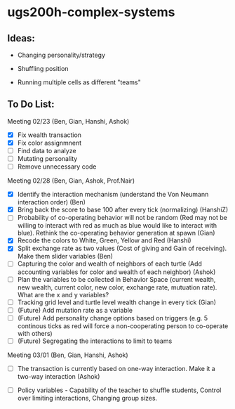 # ugs200h-complex-systems

## Ideas:

- Changing personality/strategy

- Shuffling position

- Running multiple cells as different "teams"

## To Do List:
Meeting 02/23 (Ben, Gian, Hanshi, Ashok)
- [x] Fix wealth transaction
- [x] Fix color assignmnent
- [ ] Find data to analyze
- [ ] Mutating personality
- [ ] Remove unnecessary code

Meeting 02/28 (Ben, Gian, Ashok, Prof.Nair)
- [x] Identify the interaction mechanism (understand the Von Neumann interaction order) (Ben)
- [x] Bring back the score to base 100 after every tick (normalizing) (HanshiZ)
- [ ] Probability of co-operating behavior will not be random (Red may not be willing to interact with red as much as blue would like to interact with blue). Rethink the co-operating behavior generation at spawn (Gian)
- [x] Recode the colors to White, Green, Yellow and Red (Hanshi)
- [x] Split exchange rate as two values (Cost of giving and Gain of receiving). Make them slider variables (Ben)
- [ ] Capturing the color and wealth of neighbors of each turtle (Add accounting variables for color and wealth of each neighbor) (Ashok)
- [ ] Plan the variables to be collected in Behavior Space (current wealth, new wealth, current color, new color, exchange rate, mutuation rate). What are the x and y variables?
- [ ] Tracking grid level and turtle level wealth change in every tick (Gian)
- [ ] (Future) Add mutation rate as a variable
- [ ] (Future) Add personality change options based on triggers (e.g. 5 continous ticks as red will force a non-cooperating person to co-operate with others)
- [ ] (Future) Segregating the interactions to limit to teams

Meeting 03/01 (Ben, Gian, Hanshi, Ashok)
- [ ] The transaction is currently based on one-way interaction. Make it a two-way interaction (Ashok)


- [ ] Policy variables - Capability of the teacher to shuffle students, Control over limiting interactions, Changing group sizes.
